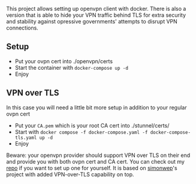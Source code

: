 This project allows setting up openvpn client with docker. There is also a version that is able to hide your VPN traffic behind TLS for extra security and stability against opressive governments' attempts to disrupt VPN connections.

## Setup
* Put your ovpn cert into ./openvpn/certs
* Start the container with `docker-compose up -d`
* Enjoy
## VPN over TLS
In this case you will need a little bit more setup in addition to your regular ovpn cert
* Put your `CA.pem` which is your root CA cert into ./stunnel/certs/
* Start with `docker compose -f docker-compose.yaml -f docker-compose-tls.yaml up -d`
* Enjoy

Beware: your openvpn provider should support VPN over TLS on their end and provide you with both ovpn cert and CA cert.
You can check out my [repo](https://github.com/Jlo6CTEP/openvpn-pihole) if you want to set up one for yourself. It is based on [simonwep](https://github.com/simonwep)'s project with added VPN-over-TLS capability on top.
